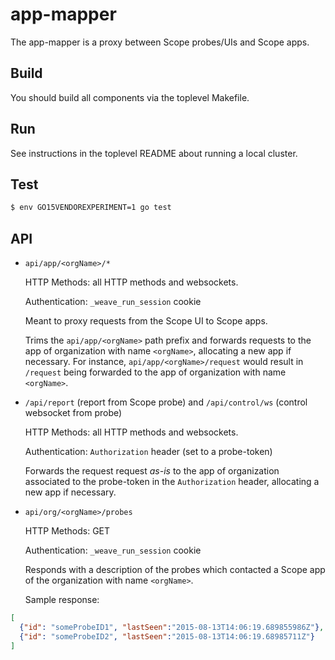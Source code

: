 # app-mapper

The app-mapper is a proxy between Scope probes/UIs and Scope apps.

## Build

You should build all components via the toplevel Makefile.

## Run

See instructions in the toplevel README about running a local cluster.

## Test

```sh
$ env GO15VENDOREXPERIMENT=1 go test
```

## API

* `api/app/<orgName>/*`

  HTTP Methods: all HTTP methods and websockets.

  Authentication: `_weave_run_session` cookie

  Meant to proxy requests from the Scope UI to Scope apps.

  Trims the `api/app/<orgName>` path prefix and forwards requests to the app of
  organization with name `<orgName>`, allocating a new app if necessary. For
  instance, `api/app/<orgName>/request` would result in `/request` being
  forwarded to the app of organization with name `<orgName>`.

* `/api/report` (report from Scope probe) and `/api/control/ws` (control websocket from probe)

  HTTP Methods: all HTTP methods and websockets.

  Authentication: `Authorization` header (set to a probe-token)

  Forwards the request request *as-is* to the app of organization associated to
  the probe-token in the `Authorization` header, allocating a new app if
  necessary.

* `api/org/<orgName>/probes`

  HTTP Methods: GET

  Authentication: `_weave_run_session` cookie

  Responds with a description of the probes which contacted a Scope app of
  the organization with name `<orgName>`.

  Sample response:

```json
[
  {"id": "someProbeID1", "lastSeen":"2015-08-13T14:06:19.689855986Z"},
  {"id": "someProbeID2", "lastSeen":"2015-08-13T14:06:19.68985711Z"}
]
```
